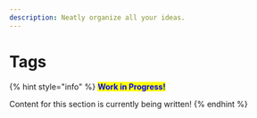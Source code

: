 ```yaml
---
description: Neatly organize all your ideas.
---
```


# Tags

{% hint style="info" %}
<mark style="color:blue;">**Work in Progress!**</mark>

Content for this section is currently being written!
{% endhint %}
